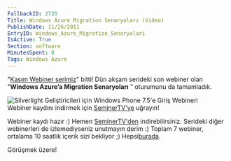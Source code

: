 ```yaml
---
FallbackID: 2735
Title: Windows Azure Migration Senaryoları (Video)
PublishDate: 11/26/2011
EntryID: Windows_Azure_Migration_Senaryolari
IsActive: True
Section: software
MinutesSpent: 0
Tags: Windows Azure
---
```

"[Kasım Webiner
serimiz](http://daron.yondem.com/tr/post/Kasim_Ayi_Webinerleri_SL_WP7_Win8_IE10_Azure)"
bitti! Dün akşam serideki son webiner olan "**Windows Azure’a Migration
Senaryoları** " oturumunu da tamamladık.

![Silverlight Geliştiricileri için Windows Phone 7.5'e Giriş
Webineri](http://cdn.daron.yondem.com/assets/2735/azure_migration.jpg)\
Webiner kaydını indirmek için
[SeminerTV'ye](http://daron.yondem.com/tr/seminertv/) uğrayın!

Webiner kaydı hazır :) Hemen
[SeminerTV'den](http://daron.yondem.com/tr/seminertv/) indirebilirsiniz.
Serideki diğer webinerleri de izlemediyseniz unutmayın derim :) Toplam 7
webiner, ortalama 10 saatlik içerik sizi bekliyor ;)
Hepsi[burada](http://daron.yondem.com/tr/seminertv/).

Görüşmek üzere!



